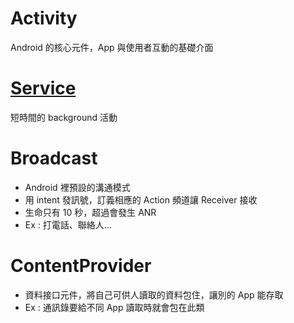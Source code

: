 # Activity
Android 的核心元件，App 與使用者互動的基礎介面

# [Service](https://github.com/jap963852741/LearnNote/blob/main/android/Service%20vs%20IntentService.md)
短時間的 background 活動

# Broadcast
* Android 裡預設的溝通模式
* 用 intent 發訊號，訂義相應的 Action 頻道讓 Receiver 接收
* 生命只有 10 秒，超過會發生 ANR
* Ex : 打電話、聯絡人…

# ContentProvider
* 資料接口元件，將自己可供人讀取的資料包住，讓別的 App 能存取
* Ex : 通訊錄要給不同 App 讀取時就會包在此類

